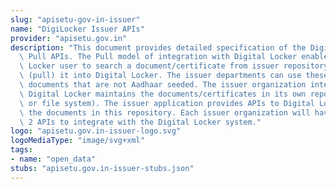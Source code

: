 ```yaml
---
slug: "apisetu-gov-in-issuer"
name: "DigiLocker Issuer APIs"
provider: "apisetu.gov.in"
description: "This document provides detailed specification of the Digital Locker\
  \ Pull APIs. The Pull model of integration with Digital Locker enables a Digital\
  \ Locker user to search a document/certificate from issuer repository and fetch\
  \ (pull) it into Digital Locker. The issuer departments can use these APIs for the\
  \ documents that are not Aadhaar seeded. The issuer organization integrating with\
  \ Digital Locker maintains the documents/certificates in its own repository (database\
  \ or file system). The issuer application provides APIs to Digital Locker to access\
  \ the documents in this repository. Each issuer organization will have to implement\
  \ 2 APIs to integrate with the Digital Locker system."
logo: "apisetu.gov.in-issuer-logo.svg"
logoMediaType: "image/svg+xml"
tags:
- name: "open_data"
stubs: "apisetu.gov.in-issuer-stubs.json"
---
```

